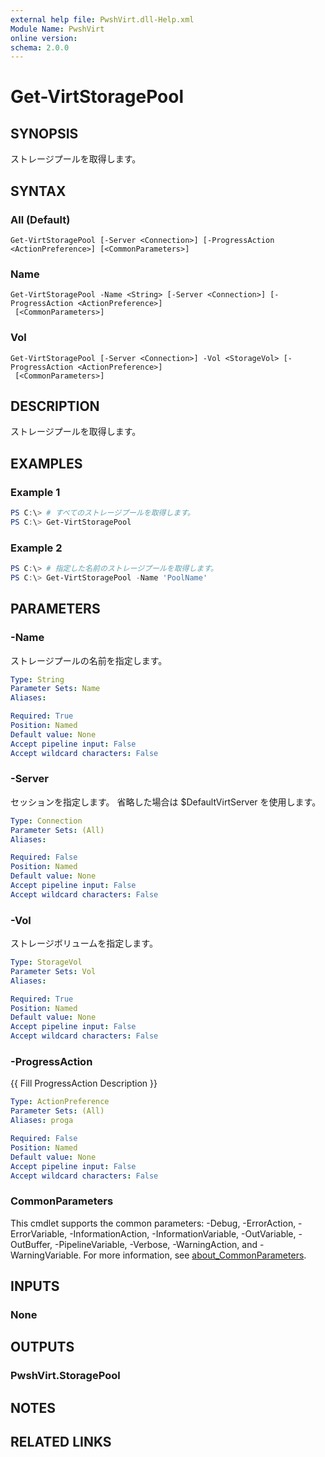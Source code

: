 ```yaml
---
external help file: PwshVirt.dll-Help.xml
Module Name: PwshVirt
online version:
schema: 2.0.0
---
```


# Get-VirtStoragePool

## SYNOPSIS
ストレージプールを取得します。

## SYNTAX

### All (Default)
```
Get-VirtStoragePool [-Server <Connection>] [-ProgressAction <ActionPreference>] [<CommonParameters>]
```

### Name
```
Get-VirtStoragePool -Name <String> [-Server <Connection>] [-ProgressAction <ActionPreference>]
 [<CommonParameters>]
```

### Vol
```
Get-VirtStoragePool [-Server <Connection>] -Vol <StorageVol> [-ProgressAction <ActionPreference>]
 [<CommonParameters>]
```

## DESCRIPTION
ストレージプールを取得します。

## EXAMPLES

### Example 1
```powershell
PS C:\> # すべてのストレージプールを取得します。
PS C:\> Get-VirtStoragePool
```

### Example 2
```powershell
PS C:\> # 指定した名前のストレージプールを取得します。
PS C:\> Get-VirtStoragePool -Name 'PoolName'
```

## PARAMETERS

### -Name
ストレージプールの名前を指定します。

```yaml
Type: String
Parameter Sets: Name
Aliases:

Required: True
Position: Named
Default value: None
Accept pipeline input: False
Accept wildcard characters: False
```

### -Server
セッションを指定します。
省略した場合は $DefaultVirtServer を使用します。

```yaml
Type: Connection
Parameter Sets: (All)
Aliases:

Required: False
Position: Named
Default value: None
Accept pipeline input: False
Accept wildcard characters: False
```

### -Vol
ストレージボリュームを指定します。

```yaml
Type: StorageVol
Parameter Sets: Vol
Aliases:

Required: True
Position: Named
Default value: None
Accept pipeline input: False
Accept wildcard characters: False
```

### -ProgressAction
{{ Fill ProgressAction Description }}

```yaml
Type: ActionPreference
Parameter Sets: (All)
Aliases: proga

Required: False
Position: Named
Default value: None
Accept pipeline input: False
Accept wildcard characters: False
```

### CommonParameters
This cmdlet supports the common parameters: -Debug, -ErrorAction, -ErrorVariable, -InformationAction, -InformationVariable, -OutVariable, -OutBuffer, -PipelineVariable, -Verbose, -WarningAction, and -WarningVariable. For more information, see [about_CommonParameters](http://go.microsoft.com/fwlink/?LinkID=113216).

## INPUTS

### None
## OUTPUTS

### PwshVirt.StoragePool
## NOTES

## RELATED LINKS
